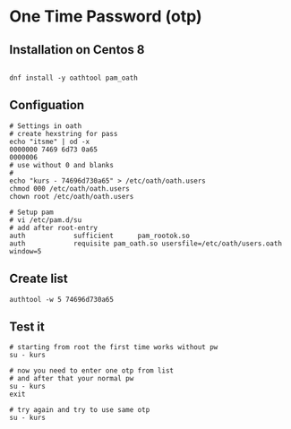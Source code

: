 # One Time Password (otp) 

## Installation on Centos 8 

```

dnf install -y oathtool pam_oath

```

## Configuation 

```
# Settings in oath 
# create hexstring for pass 
echo "itsme" | od -x
0000000 7469 6d73 0a65
0000006
# use without 0 and blanks 
#
echo "kurs - 74696d730a65" > /etc/oath/oath.users 
chmod 000 /etc/oath/oath.users 
chown root /etc/oath/oath.users 

# Setup pam
# vi /etc/pam.d/su 
# add after root-entry 
auth            sufficient      pam_rootok.so
auth            requisite pam_oath.so usersfile=/etc/oath/users.oath window=5
```

## Create list 

```
authtool -w 5 74696d730a65
```

## Test it 

```
# starting from root the first time works without pw
su - kurs

# now you need to enter one otp from list
# and after that your normal pw 
su - kurs
exit

# try again and try to use same otp 
su - kurs 

```
